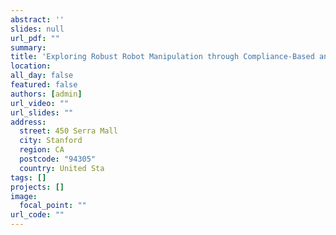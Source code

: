 ```yaml
---
abstract: ''
slides: null
url_pdf: ""
summary:  
title: 'Exploring Robust Robot Manipulation through Compliance-Based and Motion-based Manipulation Funnels'
location: 
all_day: false
featured: false
authors: [admin]
url_video: ""
url_slides: ""
address:
  street: 450 Serra Mall
  city: Stanford
  region: CA
  postcode: "94305"
  country: United Sta
tags: []
projects: []
image:
  focal_point: ""
url_code: ""
---
```

<!--StartFragment-->


<!--EndFragment-->